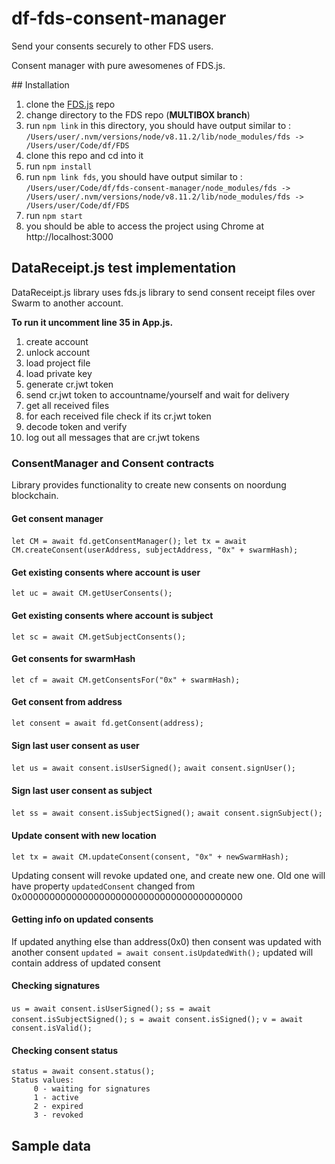 # df-fds-consent-manager 

Send your consents securely to other FDS users.

Consent manager with pure awesomenes of FDS.js.

## Installation

1. clone the [FDS.js](https://github.com/fairDataSociety/fds.js) repo
2. change directory to the FDS repo (**MULTIBOX branch**)
3. run `npm link` in this directory, you should have output similar to :  
`/Users/user/.nvm/versions/node/v8.11.2/lib/node_modules/fds -> /Users/user/Code/df/FDS`
4. clone this repo and cd into it
5. run `npm install`
6. run `npm link fds`, you should have output similar to :
`/Users/user/Code/df/fds-consent-manager/node_modules/fds -> /Users/user/.nvm/versions/node/v8.11.2/lib/node_modules/fds -> /Users/user/Code/df/FDS`
7. run `npm start`
8. you should be able to access the project using Chrome at http://localhost:3000 

## DataReceipt.js test implementation 
DataReceipt.js library uses fds.js library to send consent receipt files over Swarm to another account.

**To run it uncomment line 35 in App.js.**

 1. create account  
 2. unlock account 
 3. load project file 
 4. load private key 
 5. generate cr.jwt token
 6. send cr.jwt token to accountname/yourself and wait for delivery 
 7. get all received files
 8. for each received file check if its cr.jwt token 
 9. decode token and verify 
 10. log out all messages that are cr.jwt tokens

### ConsentManager and Consent contracts 

Library provides functionality to create new consents on noordung blockchain. 

####  Get consent manager
  `let CM = await fd.getConsentManager();` 
  `let tx = await CM.createConsent(userAddress, subjectAddress, "0x" + swarmHash);`

####  Get existing consents where account is user
  `let uc = await CM.getUserConsents();`

#### Get existing consents where account is subject
  `let sc = await CM.getSubjectConsents();`

####  Get consents for swarmHash 
  `let cf = await CM.getConsentsFor("0x" + swarmHash);` 

####  Get consent from address 
  `let consent = await fd.getConsent(address);` 	 

####  Sign last user consent as user 
  `let us = await consent.isUserSigned();`
  `await consent.signUser();`

####  Sign last user consent as subject  
  `let ss = await consent.isSubjectSigned();`
  `await consent.signSubject();`

####  Update consent with new location  
   `let tx = await CM.updateConsent(consent, "0x" + newSwarmHash);`

Updating consent will revoke updated one, and create new one. Old one will have property 
  `updatedConsent` changed from 0x0000000000000000000000000000000000000000  

####  Getting info on updated consents 
   If updated anything else than address(0x0) then consent was updated with another consent 
     `updated = await consent.isUpdatedWith();`
	updated will contain address of updated consent    

#### Checking signatures
 `us = await consent.isUserSigned();`
 `ss = await consent.isSubjectSigned();`
 `s = await consent.isSigned();`
 `v = await consent.isValid();`

#### Checking consent status 
```
status = await consent.status(); 
Status values: 
     0 - waiting for signatures
     1 - active 
     2 - expired 
     3 - revoked 
```

## Sample data 